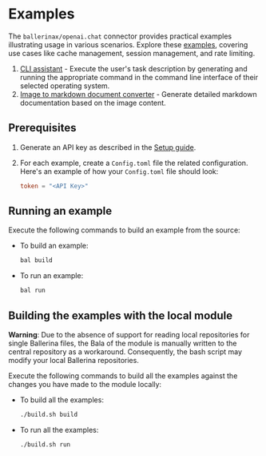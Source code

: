 # Examples

The `ballerinax/openai.chat` connector provides practical examples illustrating usage in various scenarios. Explore these [examples](https://github.com/ballerina-platform/module-ballerinax-openai.chat/tree/main/examples), covering use cases like cache management, session management, and rate limiting.

1. [CLI assistant](https://github.com/ballerina-platform/module-ballerinax-openai.chat/tree/main/examples/cli-assistant) - Execute the user's task description by generating and running the appropriate command in the command line interface of their selected operating system.
2. [Image to markdown document converter](https://github.com/ballerina-platform/module-ballerinax-openai.chat/tree/main/examples/image-to-markdown-converter) - Generate detailed markdown documentation based on the image content.

## Prerequisites

1. Generate an API key as described in the [Setup guide](https://central.ballerina.io/ballerinax/openai.chat/latest#setup-guide).

2. For each example, create a `Config.toml` file the related configuration. Here's an example of how your `Config.toml` file should look:

    ```toml
    token = "<API Key>"
    ```

## Running an example

Execute the following commands to build an example from the source:

* To build an example:

    ```bash
    bal build
    ```

* To run an example:

    ```bash
    bal run
    ```

## Building the examples with the local module

**Warning**: Due to the absence of support for reading local repositories for single Ballerina files, the Bala of the module is manually written to the central repository as a workaround. Consequently, the bash script may modify your local Ballerina repositories.

Execute the following commands to build all the examples against the changes you have made to the module locally:

* To build all the examples:

    ```bash
    ./build.sh build
    ```

* To run all the examples:

    ```bash
    ./build.sh run
    ```